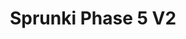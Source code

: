 ---
slug: sprunki-phase-5-v2-2153
title: Sprunki Phase 5 V2
description: "Sprunki Phase 5 V2 is an exciting online game. Play for free directly in your browser!"
icon: /images/popular_mods/Sprunki Phase 5 V2.png
url: https://wowtbc.net/sprunkin/phase5v2/index.html
previewImage: /images/popular_mods/Sprunki Phase 5 V2.png
type: popular mods

# SEO配置
seo:
  title: "Sprunki Phase 5 V2 - Play Free Online Game | Fun Browser Games"
  description: "Sprunki Phase 5 V2 - Play this fun online game for free in your browser. No download required!"
  ogImage: "/images/popular_mods/Sprunki Phase 5 V2.png"
  keywords: "sprunki-phase-5-v2-2153, online game, browser game, free game, popular mods game, play online"

videoUrls:
  - https://www.youtube.com/embed/example1
  - https://www.youtube.com/embed/example2

whyPlay:
  title: "Why Play Sprunki Phase 5 V2?"
  items:
    - "Immersive Gameplay: Sprunki Phase 5 V2 offers an engaging and immersive gaming experience that will keep you entertained for hours"
    - "Challenging Levels: Test your skills with increasingly difficult challenges and obstacles"
    - "Beautiful Graphics: Enjoy stunning visuals and smooth animations that bring the game world to life"
    - "Regular Updates: New content and features are added regularly to keep the game fresh and exciting"
    - "Free to Play: Experience all the fun without spending a penny"
    - "Community Features: Connect with other players, share strategies, and compete for high scores"
    - "Cross-Platform: Play on any device with a web browser, no downloads required"

features:
  title: "Key Features of Sprunki Phase 5 V2"
  image: "/images/popular_mods/Sprunki Phase 5 V2.png"
  items:
    - "Intuitive Controls: Easy to learn controls make Sprunki Phase 5 V2 accessible for players of all skill levels"
    - "Multiple Game Modes: Enjoy various gameplay options that provide different challenges and experiences"
    - "Character Customization: Personalize your gaming experience with unique characters and items"
    - "Achievement System: Complete special tasks to earn rewards and recognition"
    - "Leaderboards: Compete with players worldwide and see who can achieve the highest scores"

characteristics:
  title: "Game Characteristics"
  image: "/images/popular_mods/Sprunki Phase 5 V2.png"
  items:
    - "Genre: Popular mods game with elements of strategy and skill"
    - "Difficulty: Suitable for both casual gamers and those seeking a challenge"
    - "Play Time: Quick sessions or extended gameplay, depending on your preference"
    - "Art Style: Vibrant and engaging visuals that enhance the gaming experience"
    - "Sound Design: Immersive audio that complements the gameplay perfectly"

info: "Sprunki Phase 5 V2 is an exciting online game that offers players a unique and engaging gaming experience. With its intuitive controls, stunning visuals, and challenging gameplay, Sprunki Phase 5 V2 provides hours of entertainment for players of all ages and skill levels. Whether you're looking for a quick gaming session during a break or an extended play session, Sprunki Phase 5 V2 delivers an immersive experience that will keep you coming back for more. The game features multiple levels of increasing difficulty, ensuring that players are constantly challenged as they progress. With regular updates adding new content and features, Sprunki Phase 5 V2 remains fresh and exciting, providing endless entertainment options for its growing community of players."

howToPlayIntro: "Welcome to Sprunki Phase 5 V2! This guide will walk you through the basics and help you master the game. Whether you're a beginner or looking to improve your skills, these tips and instructions will enhance your gaming experience."

howToPlaySteps:
  - title: "Getting Started"
    description: "Begin your Sprunki Phase 5 V2 adventure by familiarizing yourself with the controls. Use your keyboard or mouse to navigate through the game interface. The tutorial will guide you through the basic mechanics and help you understand the objectives."
  - title: "Understanding the Objectives"
    description: "In Sprunki Phase 5 V2, your main goal is to progress through levels by completing specific objectives. Each level presents unique challenges that require different strategies and approaches."
  - title: "Mastering the Controls"
    description: "Practice using the controls to improve your precision and reaction time. Sprunki Phase 5 V2 requires quick reflexes and strategic thinking to overcome obstacles and defeat opponents."
  - title: "Utilizing Power-ups"
    description: "Collect power-ups throughout the game to enhance your abilities and overcome difficult challenges. Each power-up offers unique advantages that can be crucial for success."
  - title: "Developing Strategies"
    description: "As you progress in Sprunki Phase 5 V2, develop effective strategies for different scenarios. Analyze patterns, anticipate challenges, and adapt your approach to maximize your performance."

faq:
  title: "Frequently Asked Questions about Sprunki Phase 5 V2"
  items:
    - question: "Is Sprunki Phase 5 V2 free to play?"
      answer: "Yes, Sprunki Phase 5 V2 is completely free to play directly in your web browser. No downloads or purchases are required to enjoy the full game experience."
    - question: "Can I play Sprunki Phase 5 V2 on mobile devices?"
      answer: "Yes, Sprunki Phase 5 V2 is optimized for both desktop and mobile play. You can enjoy the game on any device with a web browser and internet connection."
    - question: "Are there any in-game purchases?"
      answer: "While Sprunki Phase 5 V2 is free to play, there may be optional in-game purchases available for cosmetic items or additional features that don't affect core gameplay."
    - question: "How often is Sprunki Phase 5 V2 updated?"
      answer: "The developers regularly update Sprunki Phase 5 V2 with new content, features, and improvements based on player feedback and game performance."
    - question: "Can I play Sprunki Phase 5 V2 offline?"
      answer: "Currently, Sprunki Phase 5 V2 requires an internet connection to play as it's a browser-based online game."
    - question: "Is Sprunki Phase 5 V2 suitable for children?"
      answer: "Yes, Sprunki Phase 5 V2 is designed to be family-friendly and suitable for players of all ages."
    - question: "How do I report bugs or issues?"
      answer: "If you encounter any problems while playing Sprunki Phase 5 V2, you can report them through the game's support page or contact the developers directly through their website."
    - question: "Still Have Questions?"
      answer: "If you have additional questions about Sprunki Phase 5 V2 that aren't covered in this FAQ, please visit our support center or contact our customer service team for assistance."
---